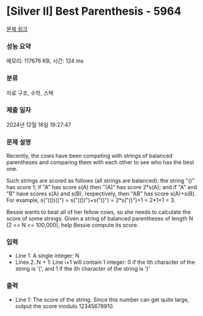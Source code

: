 # [Silver II] Best Parenthesis - 5964 

[문제 링크](https://www.acmicpc.net/problem/5964) 

### 성능 요약

메모리: 117676 KB, 시간: 124 ms

### 분류

자료 구조, 수학, 스택

### 제출 일자

2024년 12월 16일 19:27:47

### 문제 설명

<p>Recently, the cows have been competing with strings of balanced parentheses and comparing them with each other to see who has the best one.</p>

<p>Such strings are scored as follows (all strings are balanced): the string "()" has score 1; if "A" has score s(A) then "(A)" has score 2*s(A); and if "A" and "B" have scores s(A) and s(B), respectively, then "AB" has score s(A)+s(B). For example, s("(())()") = s("(())")+s("()") = 2*s("()")+1 = 2*1+1 = 3.</p>

<p>Bessie wants to beat all of her fellow cows, so she needs to calculate the score of some strings. Given a string of balanced parentheses of length N (2 <= N <= 100,000), help Bessie compute its score.</p>

### 입력 

 <ul>
	<li>Line 1: A single integer: N</li>
	<li>Lines 2..N + 1: Line i+1 will contain 1 integer: 0 if the ith character of the string is '(',  and 1 if the ith character of the string is ')'</li>
</ul>

### 출력 

 <ul>
	<li>Line 1: The score of the string. Since this number can get quite large, output the  score modulo 12345678910.</li>
</ul>

